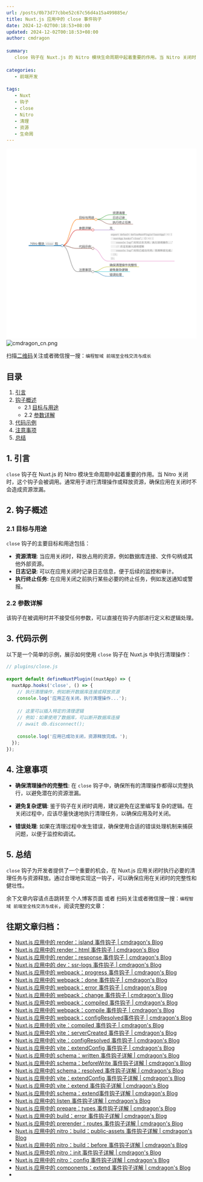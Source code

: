 ```yaml
---
url: /posts/0b73d77cbbe52c67c56d4a15a499885e/
title: Nuxt.js 应用中的 close 事件钩子
date: 2024-12-02T00:18:53+08:00
updated: 2024-12-02T00:18:53+08:00
author: cmdragon

summary:
   close 钩子在 Nuxt.js 的 Nitro 模块生命周期中起着重要的作用。当 Nitro 关闭时，这个钩子会被调用。通常用于进行清理操作或释放资源，确保应用在关闭时不会造成资源泄漏。

categories:
   - 前端开发

tags:
   - Nuxt
   - 钩子
   - close
   - Nitro
   - 清理
   - 资源
   - 生命周
---
```


<img src="/images/2024_12_02 20_16_36.png" title="2024_12_02 20_16_36.png" alt="2024_12_02 20_16_36.png"/>

<img src="https://api2.cmdragon.cn/upload/cmder/20250304_012821924.jpg" title="cmdragon_cn.png" alt="cmdragon_cn.png"/>


扫描[二维码](https://api2.cmdragon.cn/upload/cmder/20250304_012821924.jpg)关注或者微信搜一搜：`编程智域 前端至全栈交流与成长`


## 目录
1. [引言](#1-引言)
2. [钩子概述](#2-钩子概述)
   - 2.1 [目标与用途](#21-目标与用途)
   - 2.2 [参数详解](#22-参数详解)
3. [代码示例](#3-代码示例)
4. [注意事项](#4-注意事项)
5. [总结](#5-总结)

## 1. 引言

`close` 钩子在 Nuxt.js 的 Nitro 模块生命周期中起着重要的作用。当 Nitro 关闭时，这个钩子会被调用。通常用于进行清理操作或释放资源，确保应用在关闭时不会造成资源泄漏。

## 2. 钩子概述

### 2.1 目标与用途

`close` 钩子的主要目标和用途包括：

- **资源清理**: 当应用关闭时，释放占用的资源，例如数据库连接、文件句柄或其他外部资源。
- **日志记录**: 可以在应用关闭时记录日志信息，便于后续的监控和审计。
- **执行终止任务**: 在应用关闭之前执行某些必要的终止任务，例如发送通知或警报。

### 2.2 参数详解

该钩子在被调用时并不接受任何参数，可以直接在钩子内部进行定义和逻辑处理。

## 3. 代码示例

以下是一个简单的示例，展示如何使用 `close` 钩子在 Nuxt.js 中执行清理操作：

```javascript
// plugins/close.js

export default defineNuxtPlugin((nuxtApp) => {
  nuxtApp.hooks('close', () => {
    // 执行清理操作，例如断开数据库连接或释放资源
    console.log('应用正在关闭，执行清理操作...');
    
    // 这里可以插入特定的清理逻辑
    // 例如：如果使用了数据库，可以断开数据库连接
    // await db.disconnect();
    
    console.log('应用已成功关闭，资源释放完成。');
  });
});
```

## 4. 注意事项

- **确保清理操作的完整性**: 在 `close` 钩子中，确保所有的清理操作都得以完整执行，以避免潜在的资源泄漏。
  
- **避免复杂逻辑**: 鉴于钩子在关闭时调用，建议避免在这里编写复杂的逻辑。在关闭过程中，应该尽量快速地执行清理任务，以确保应用及时关闭。

- **错误处理**: 如果在清理过程中发生错误，确保使用合适的错误处理机制来捕获问题，以便于监控和调试。

## 5. 总结

`close` 钩子为开发者提供了一个重要的机会，在 Nuxt.js 应用关闭时执行必要的清理任务与资源释放。通过合理地实现这一钩子，可以确保应用在关闭时的完整性和健壮性。

余下文章内容请点击跳转至 个人博客页面 或者 扫码关注或者微信搜一搜：`编程智域 前端至全栈交流与成长`，阅读完整的文章：

## 往期文章归档：

- [Nuxt.js 应用中的 render：island 事件钩子 | cmdragon's Blog](https://blog.cmdragon.cn/posts/a788981a66c14c5edd407545ac29b6ee/)
- [Nuxt.js 应用中的 render：html 事件钩子 | cmdragon's Blog](https://blog.cmdragon.cn/posts/e2e4ffc078733570a7b98d6f0dd9ea13/)
- [Nuxt.js 应用中的 render：response 事件钩子 | cmdragon's Blog](https://blog.cmdragon.cn/posts/b12508be9c4fb6b8f0499948ecd68ad9/)
- [Nuxt.js 应用中的 dev：ssr-logs 事件钩子 | cmdragon's Blog](https://blog.cmdragon.cn/posts/ef86af3b9be34b11d75fa32951b147bd/)
- [Nuxt.js 应用中的 webpack：progress 事件钩子 | cmdragon's Blog](https://blog.cmdragon.cn/posts/47b46cd0c184932afc8428cccb2e3bc8/)
- [Nuxt.js 应用中的 webpack：done 事件钩子 | cmdragon's Blog](https://blog.cmdragon.cn/posts/4d17f3c1bc0c28b6f117688edab9cd9a/)
- [Nuxt.js 应用中的 webpack：error 事件钩子 | cmdragon's Blog](https://blog.cmdragon.cn/posts/8de760bec83aa6eedb15a70959e37ac5/)
- [Nuxt.js 应用中的 webpack：change 事件钩子 | cmdragon's Blog](https://blog.cmdragon.cn/posts/871f2adb90d3346f48ea362ee434cee3/)
- [Nuxt.js 应用中的 webpack：compiled 事件钩子 | cmdragon's Blog](https://blog.cmdragon.cn/posts/077a6b701325cff54c081bf5946d5477/)
- [Nuxt.js 应用中的 webpack：compile 事件钩子 | cmdragon's Blog](https://blog.cmdragon.cn/posts/375bd210d2c7634b026886f4fd5e7ff0/)
- [Nuxt.js 应用中的 webpack：configResolved事件钩子 | cmdragon's Blog](https://blog.cmdragon.cn/posts/c9d5ec8a241258b72058270c7c4a22e5/)
- [Nuxt.js 应用中的 vite：compiled 事件钩子 | cmdragon's Blog](https://blog.cmdragon.cn/posts/6dd7282f615a7b4b910a0e0fe71c9882/)
- [Nuxt.js 应用中的 vite：serverCreated 事件钩子 | cmdragon's Blog](https://blog.cmdragon.cn/posts/29cac3fa837d4b767f01a77d6adc60e1/)
- [Nuxt.js 应用中的 vite：configResolved 事件钩子 | cmdragon's Blog](https://blog.cmdragon.cn/posts/2d9f94579481d38e0e9a7569cdfc31cb/)
- [Nuxt.js 应用中的 vite：extendConfig 事件钩子 | cmdragon's Blog](https://blog.cmdragon.cn/posts/6bbb5474e945ea9d9a79c6cfcb6ec585/)
- [Nuxt.js 应用中的 schema：written 事件钩子详解 | cmdragon's Blog](https://blog.cmdragon.cn/posts/bbc449caa5e31f1084aed152323c2758/)
- [Nuxt.js 应用中的 schema：beforeWrite 事件钩子详解 | cmdragon's Blog](https://blog.cmdragon.cn/posts/9303f1529d95797ca3241f21e2fbc34d/)
- [Nuxt.js 应用中的 schema：resolved 事件钩子详解 | cmdragon's Blog](https://blog.cmdragon.cn/posts/0a60978d2ce7bbcd5b86f9de0e5c99e2/)
- [Nuxt.js 应用中的 vite：extendConfig 事件钩子详解 | cmdragon's Blog](https://blog.cmdragon.cn/posts/7f2f4ee1ef433b4a19daa99da7bd9f07/)
- [Nuxt.js 应用中的 vite：extend 事件钩子详解 | cmdragon's Blog](https://blog.cmdragon.cn/posts/cdba81aa5bb32dcc233a8bd29adee923/)
- [Nuxt.js 应用中的 schema：extend事件钩子详解 | cmdragon's Blog](https://blog.cmdragon.cn/posts/b1d6a0b2258a699dc8415d298eecab45/)
- [Nuxt.js 应用中的 listen 事件钩子详解 | cmdragon's Blog](https://blog.cmdragon.cn/posts/59f320ae722d9803c0c4eb42ccb295b2/)
- [Nuxt.js 应用中的 prepare：types 事件钩子详解 | cmdragon's Blog](https://blog.cmdragon.cn/posts/68419c6dd94db64cbb46673ab19a5146/)
- [Nuxt.js 应用中的 build：error 事件钩子详解 | cmdragon's Blog](https://blog.cmdragon.cn/posts/4a5e09829cf63001943fc481d69e01e0/)
- [Nuxt.js 应用中的 prerender：routes 事件钩子详解 | cmdragon's Blog](https://blog.cmdragon.cn/posts/7a11deaf9e3d140fd18d7ad3cde4b9d7/)
- [Nuxt.js 应用中的 nitro：build：public-assets 事件钩子详解 | cmdragon's Blog](https://blog.cmdragon.cn/posts/271508b42bc005f41e4fa31830a84e83/)
- [Nuxt.js 应用中的 nitro：build：before 事件钩子详解 | cmdragon's Blog](https://blog.cmdragon.cn/posts/a2820600faa85b49967d91cb7617c284/)
- [Nuxt.js 应用中的 nitro：init 事件钩子详解 | cmdragon's Blog](https://blog.cmdragon.cn/posts/a8d7636d5643bafcee2bcc1767dcfa3b/)
- [Nuxt.js 应用中的 nitro：config 事件钩子详解 | cmdragon's Blog](https://blog.cmdragon.cn/posts/927aa434dc4886c8c357c9000e072b19/)
- [Nuxt.js 应用中的 components：extend 事件钩子详解 | cmdragon's Blog](https://blog.cmdragon.cn/posts/1189b069abd2cfe9869abbbb4f7f340b/)
-

